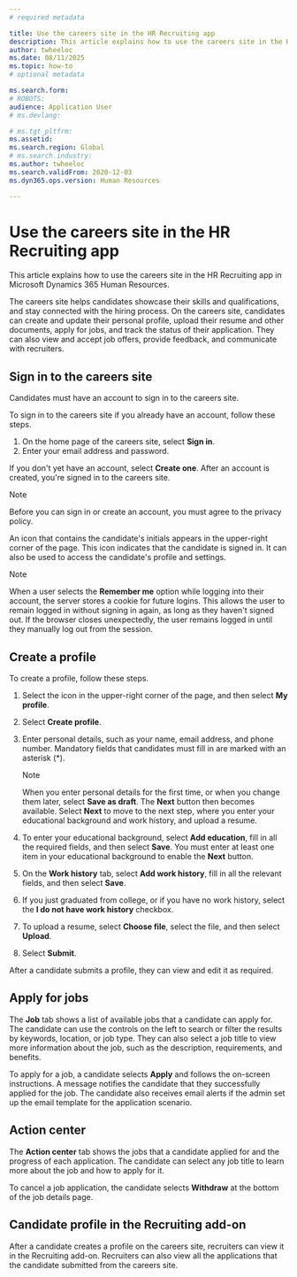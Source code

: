 ```yaml
---
# required metadata

title: Use the careers site in the HR Recruiting app 
description: This article explains how to use the careers site in the HR Recruiting app in Microsoft Dynamics 365 Human Resources.
author: twheeloc
ms.date: 08/11/2025
ms.topic: how-to
# optional metadata

ms.search.form: 
# ROBOTS: 
audience: Application User
# ms.devlang: 

# ms.tgt_pltfrm: 
ms.assetid: 
ms.search.region: Global
# ms.search.industry: 
ms.author: twheeloc
ms.search.validFrom: 2020-12-03
ms.dyn365.ops.version: Human Resources

---
```


# Use the careers site in the HR Recruiting app 
This article explains how to use the careers site in the HR Recruiting app in Microsoft Dynamics 365 Human Resources.

The careers site helps candidates showcase their skills and qualifications, and stay connected with the hiring process. On the careers site, candidates can create and update their personal profile, upload their resume and other documents, apply for jobs, and track the status of their application. They can also view and accept job offers, provide feedback, and communicate with recruiters.

 
## Sign in to the careers site

Candidates must have an account to sign in to the careers site.

To sign in to the careers site if you already have an account, follow these steps.

1. On the home page of the careers site, select **Sign in**.
1. Enter your email address and password. 

If you don't yet have an account, select **Create one**. After an account is created, you're signed in to the careers site.

> [!NOTE]
> Before you can sign in or create an account, you must agree to the privacy policy.

An icon that contains the candidate's initials appears in the upper-right corner of the page. This icon indicates that the candidate is signed in. It can also be used to access the candidate's profile and settings. 

> [!NOTE]
> When a user selects the **Remember me** option while logging into their account, the server stores a cookie for future logins. This allows the user to remain logged in without signing in again, as long as they haven't signed out. If the browser closes unexpectedly, the user remains logged in until they manually log out from the session.
 
## Create a profile

To create a profile, follow these steps.

1. Select the icon in the upper-right corner of the page, and then select **My profile**.
1. Select **Create profile**.
1. Enter personal details, such as your name, email address, and phone number. Mandatory fields that candidates must fill in are marked with an asterisk (\*).

    > [!NOTE]
    > When you enter personal details for the first time, or when you change them later, select **Save as draft**. The **Next** button then becomes available. Select **Next** to move to the next step, where you enter your educational background and work history, and upload a resume.

1. To enter your educational background, select **Add education**, fill in all the required fields, and then select **Save**. You must enter at least one item in your educational background to enable the **Next** button.
1. On the **Work history** tab, select **Add work history**, fill in all the relevant fields, and then select **Save**.
1. If you just graduated from college, or if you have no work history, select the **I do not have work history** checkbox.
1. To upload a resume, select **Choose file**, select the file, and then select **Upload**.
1. Select **Submit**.

After a candidate submits a profile, they can view and edit it as required. 

## Apply for jobs

The **Job** tab shows a list of available jobs that a candidate can apply for. The candidate can use the controls on the left to search or filter the results by keywords, location, or job type. They can also select a job title to view more information about the job, such as the description, requirements, and benefits. 
 
To apply for a job, a candidate selects **Apply** and follows the on-screen instructions. A message notifies the candidate that they successfully applied for the job. The candidate also receives email alerts if the admin set up the email template for the application scenario.

## Action center

The **Action center** tab shows the jobs that a candidate applied for and the progress of each application. The candidate can select any job title to learn more about the job and how to apply for it.

To cancel a job application, the candidate selects **Withdraw** at the bottom of the job details page. 

## Candidate profile in the Recruiting add-on

After a candidate creates a profile on the careers site, recruiters can view it in the Recruiting add-on. Recruiters can also view all the applications that the candidate submitted from the careers site.
